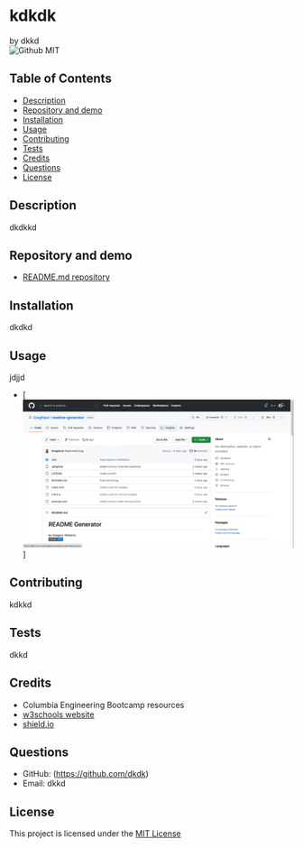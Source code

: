 # kdkdk
by dkkd </br>
![Github MIT](https://img.shields.io/badge/license-MIT-blue.svg)
## Table of Contents
* [Description](#description)
* [Repository and demo](#repository-and-demo)
* [Installation](#installation)
* [Usage](#usage)
* [Contributing](#contributing)
* [Tests](#tests)
* [Credits](#credits)
* [Questions](#questions)
* [License](#license)

## Description
dkdkkd
## Repository and demo
* [README.md repository](https://github.com/GregNasir/readme-generator)
## Installation
dkdkd
## Usage
jdjjd
* [![README-Placeholder](/assets/images/READEME-Placeholder.png 'README')]
## Contributing
kdkkd
## Tests
dkkd
## Credits
* Columbia Engineering Bootcamp resources
* [w3schools website](https://w3schools.com/)
* [shield.io](https://shields.io/)
## Questions
* GitHub: (https://github.com/dkdk)
* Email: dkkd

## License

This project is licensed under the [MIT License](https://opensource.org/licenses/MIT)
